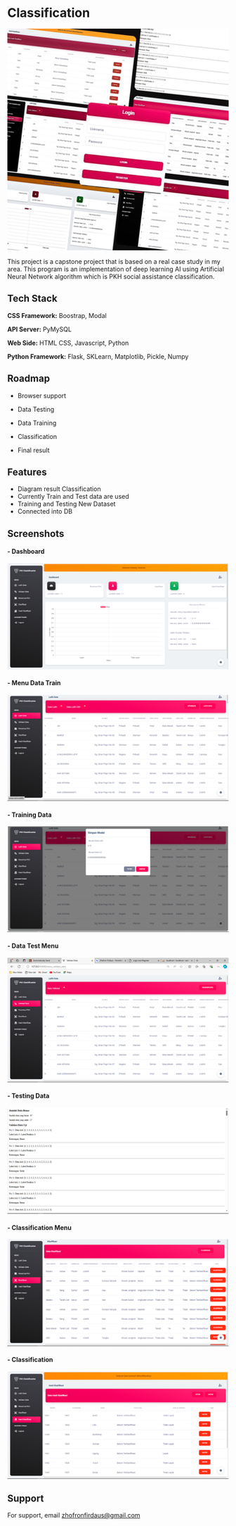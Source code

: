 # Classification

![Logo](./image/clas%20PKH.jpg)

This project is a capstone project that is based on a real case study in my area. This program is an implementation of deep learning AI using Artificial Neural Network algorithm which is PKH social assistance classification.


## Tech Stack

**CSS Framework:** Boostrap, Modal

**API Server:** PyMySQL

**Web Side:** HTML CSS, Javascript, Python

**Python Framework:** Flask, SKLearn, Matplotlib, Pickle, Numpy


## Roadmap

- Browser support

- Data Testing

- Data Training

- Classification

- Final result


## Features

- Diagram result Classification
- Currently Train and Test data are used
- Training and Testing New Dataset
- Connected into DB


## Screenshots

#### - Dashboard
![App Screenshot](./image/ss1.png)

#### - Menu Data Train
![App Screenshot](./image/ss2.png)

#### - Training Data
![App Screenshot](./image/ss3.png)

#### - Data Test Menu
![App Screenshot](./image/ss4.png)

#### - Testing Data
![App Screenshot](./image/ss5.png)

#### - Classification Menu
![App Screenshot](./image/ss6.png)

#### - Classification
![App Screenshot](./image/ss7.png)


## Support

For support, email zhofronfirdaus@gmail.com

